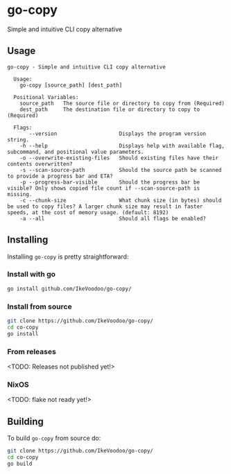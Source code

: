 # go-copy
Simple and intuitive CLI copy alternative

## Usage
```
go-copy - Simple and intuitive CLI copy alternative

  Usage:
    go-copy [source_path] [dest_path]

  Positional Variables: 
    source_path   The source file or directory to copy from (Required)
    dest_path     The destination file or directory to copy to (Required)

  Flags: 
       --version                    Displays the program version string.
    -h --help                       Displays help with available flag, subcommand, and positional value parameters.
    -o --overwrite-existing-files   Should existing files have their contents overwritten?
    -s --scan-source-path           Should the source path be scanned to provide a progress bar and ETA?
    -p --progress-bar-visible       Should the progress bar be visible? Only shows copied file count if --scan-source-path is missing.
    -c --chunk-size                 What chunk size (in bytes) should be used to copy files? A larger chunk size may result in faster speeds, at the cost of memory usage. (default: 8192)
    -a --all                        Should all flags be enabled?
```

## Installing
Installing `go-copy` is pretty straightforward:

### Install with go
```sh
go install github.com/IkeVoodoo/go-copy/
```

### Install from source
```sh
git clone https://github.com/IkeVoodoo/go-copy/
cd co-copy
go install
```

### From releases
<TODO: Releases not published yet!>

### NixOS
<TODO: flake not ready yet!>


## Building
To build `go-copy` from source do:

```sh
git clone https://github.com/IkeVoodoo/go-copy/
cd co-copy
go build
```
